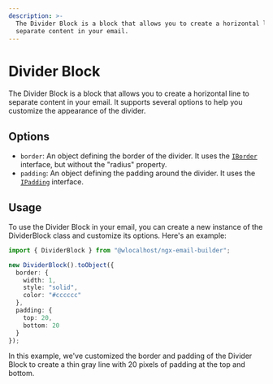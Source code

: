 ```yaml
---
description: >-
  The Divider Block is a block that allows you to create a horizontal line to
  separate content in your email.
---
```


# Divider Block

The Divider Block is a block that allows you to create a horizontal line to separate content in your email. It supports several options to help you customize the appearance of the divider.

## Options

* `border`: An object defining the border of the divider. It uses the [`IBorder`](../../builder-interfaces.md#iborder) interface, but without the "radius" property.
* `padding`: An object defining the padding around the divider. It uses the [`IPadding`](../../builder-interfaces.md#ipadding) interface.

## Usage

To use the Divider Block in your email, you can create a new instance of the DividerBlock class and customize its options. Here's an example:

```typescript
import { DividerBlock } from "@wlocalhost/ngx-email-builder";

new DividerBlock().toObject({
  border: {
    width: 1,
    style: "solid",
    color: "#cccccc"
  },
  padding: {
    top: 20,
    bottom: 20
  }
});
```

In this example, we've customized the border and padding of the Divider Block to create a thin gray line with 20 pixels of padding at the top and bottom.
